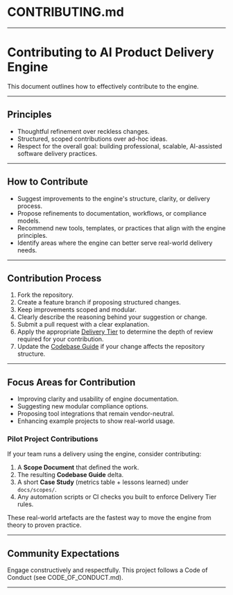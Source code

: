 # **CONTRIBUTING.md**

---

# Contributing to AI Product Delivery Engine

This document outlines how to effectively contribute to the engine.

---

## **Principles**

- Thoughtful refinement over reckless changes.
- Structured, scoped contributions over ad-hoc ideas.
- Respect for the overall goal: building professional, scalable, AI-assisted software delivery practices.

---

## **How to Contribute**

- Suggest improvements to the engine's structure, clarity, or delivery process.
- Propose refinements to documentation, workflows, or compliance models.
- Recommend new tools, templates, or practices that align with the engine principles.
- Identify areas where the engine can better serve real-world delivery needs.

---

## **Contribution Process**

1. Fork the repository.
2. Create a feature branch if proposing structured changes.
3. Keep improvements scoped and modular.
4. Clearly describe the reasoning behind your suggestion or change.
5. Submit a pull request with a clear explanation.
6. Apply the appropriate [Delivery Tier](docs/delivery_tiers.md) to determine the depth of review required for your contribution.
7. Update the [Codebase Guide](meta/codebase_guide_template.md) if your change affects the repository structure.

---

## **Focus Areas for Contribution**

- Improving clarity and usability of engine documentation.
- Suggesting new modular compliance options.
- Proposing tool integrations that remain vendor-neutral.
- Enhancing example projects to show real-world usage.

### **Pilot Project Contributions**

If your team runs a delivery using the engine, consider contributing:

1. A **Scope Document** that defined the work.
2. The resulting **Codebase Guide** delta.
3. A short **Case Study** (metrics table + lessons learned) under `docs/scopes/`.
4. Any automation scripts or CI checks you built to enforce Delivery Tier rules.

These real-world artefacts are the fastest way to move the engine from theory to proven practice.

---

## **Community Expectations**

Engage constructively and respectfully.
This project follows a Code of Conduct (see CODE_OF_CONDUCT.md).

---